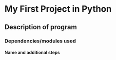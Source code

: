 # My First Project in Python

## Description of program

### Dependencies/modules used 

#### Name and additional steps



